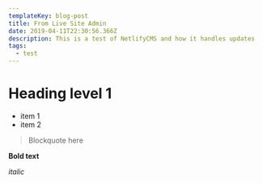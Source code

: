```yaml
---
templateKey: blog-post
title: From Live Site Admin
date: 2019-04-11T22:30:56.366Z
description: This is a test of NetlifyCMS and how it handles updates
tags:
  - test
---
```

# Heading level 1

- item 1
- item 2

> Blockquote here

**Bold text**

_italic_
